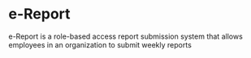 # e-Report
e-Report is a role-based access report submission system that allows employees in an organization to submit weekly reports
